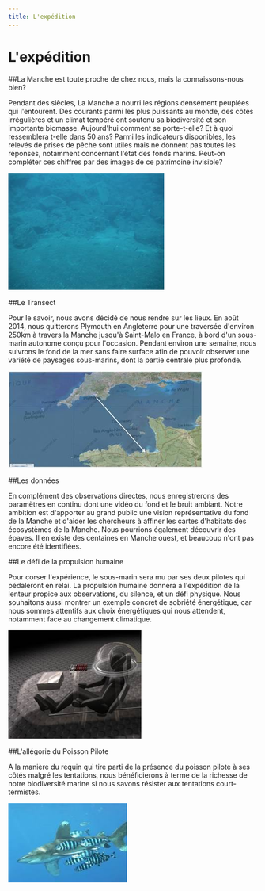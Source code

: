 ```yaml
---
title: L'expédition
---
```


# L\'expédition

##La Manche est toute proche de chez nous, mais la connaissons-nous bien?

Pendant des siècles, La Manche a nourri les régions densément peuplées qui l\'entourent.
Des courants parmi les plus puissants au monde, des côtes irrégulières et un climat tempéré
ont soutenu sa biodiversité et son importante biomasse. Aujourd\'hui comment se porte-t-elle?
Et à quoi ressemblera t-elle dans 50 ans?
Parmi les indicateurs disponibles, les relevés de prises de pêche sont utiles mais ne donnent
pas toutes les réponses, notamment concernant l\'état des fonds marins. Peut-on compléter ces
chiffres par des images de ce patrimoine invisible?

![](img/seabed.jpg)
 
##Le Transect

Pour le savoir, nous avons décidé de nous rendre sur les lieux.
En août 2014, nous quitterons Plymouth en Angleterre pour une traversée d\'environ 250km à travers
la Manche jusqu\'à Saint-Malo en France, à bord d\'un sous-marin autonome conçu pour l\'occasion.
Pendant environ une semaine, nous suivrons le fond de la mer sans faire surface afin de pouvoir
observer une variété de paysages sous-marins, dont la partie centrale plus profonde.

![](img/mapS.jpg)

##Les données

En complément des observations directes, nous enregistrerons des paramètres en continu dont une
vidéo du fond et le bruit ambiant. Notre ambition est d\'apporter au grand public une vision
représentative du fond de la Manche et d\'aider les chercheurs à affiner les cartes d\'habitats des
écosystèmes de la Manche.
Nous pourrions également découvrir des épaves. Il en existe des centaines en Manche ouest, et
beaucoup n\'ont pas encore été identifiées.


##Le défi de la propulsion humaine

Pour corser l\'expérience, le sous-marin sera mu par ses deux pilotes qui pédaleront en relai.
La propulsion humaine donnera à l\'expédition de la lenteur propice aux observations, du silence,
et un défi physique.
Nous souhaitons aussi montrer un exemple concret de sobriété énergétique, car nous sommes attentifs
aux choix énergétiques qui nous attendent, notamment face au changement climatique.

![](img/pedalageS.jpg)

##L\'allégorie du Poisson Pilote

A la manière du requin qui tire parti de la présence du poisson pilote à ses côtés malgré les tentations,
nous bénéficierons à terme de la richesse de notre biodiversité marine si nous savons résister aux
tentations court-termistes.

![](img/pilot-fish.jpg)